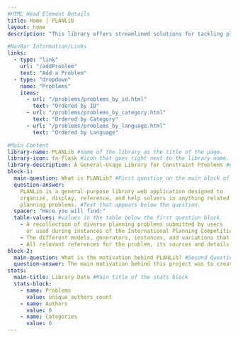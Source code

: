 ```yaml
---
#HTML Head Element Details
title: Home | PLANLib
layout: home
description: "This library offers streamlined solutions for tackling planning and network flow challenges. Dive into efficient tools and resources tailored to solve complex scheduling, logistics, and resource management problems. Whether you’re exploring optimization or need robust decision-making support, PLANLib’s homepage is your starting point for powerful, user-friendly planning solutions."

#NavBar Information/Links
links:
  - type: "link"
    url: "/addProblem"
    text: "Add a Problem"
  - type: "dropdown"
    name: "Problems"
    items:
      - url: "/problems/problems_by_id.html"
        text: "Ordered by ID"
      - url: "/problems/problems_by_category.html"
        text: "Ordered by Category"
      - url: "/problems/problems_by_language.html"
        text: "Ordered by Language"

#Main Content
library-name: PLANLib #name of the library as the title of the page.
library-icon: fa-flask #icon that goes right next to the library name.
library-description: A General-Usage Library for Constraint Problems #description of the library
block-1:
  main-question: What is PLANLib? #First question on the main block of the page.
  question-answer:
    PLANLib is a general-purpose library web application designed to
    organize, display, reference, and help solvers in anything related to
    planning problems. #Text that appears below the question.
  spacer: "Here you will find:"
  table-values: #values in the table below the first question block.
    - A recollection of diverse planning problems submitted by users
      or used during instances of the International Planning Competition (IPC)
    - The different models, generators, instances, and variations that problems might have
    - All relevant references for the problem, its sources and details.
block-2:
  main-question: What is the motivation behind PLANLib? #Second Question on the main page.
  question-answer: The main motivation behind this project was to create a centralised platform that allows for planners from all over the world to contribute to the community with new problems and new solutions in the most streamlined fashion possible. <br> It also establishes a historical repository of past problems that might not be available elsewhere on the internet. #Answer to the past question.
stats:
  main-title: Library Data #Main title of the stats block
  stats-block:
    - name: Problems
      value: unique_authors_count
    - name: Authors
      value: 0
    - name: Categories
      value: 0
---
```


